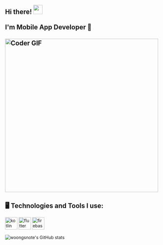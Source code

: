 <h2 align="left">
  <br>Hi there! <img src="https://user-images.githubusercontent.com/42378118/110234147-e3259600-7f4e-11eb-95be-0c4047144dea.gif" width="30"><br>
  <br> I'm Mobile App Developer 📱<br>
  <br>
    <img src="https://media.giphy.com/media/SWoSkN6DxTszqIKEqv/giphy.gif" alt="Coder GIF" width="500">
   <br>
</h2> 


## 🖥️ Technologies and Tools I use:  

<p>
  <img src="https://www.vectorlogo.zone/logos/kotlinlang/kotlinlang-icon.svg" alt="kotlin" width="40" height="40"> 

  <img src="https://www.vectorlogo.zone/logos/flutterio/flutterio-icon.svg" alt="flutter" width="40" height="40" >
 
  <img src="https://www.vectorlogo.zone/logos/firebase/firebase-icon.svg" alt="firebase" width="40" height="40"/>
</p>

![woongsnote's GitHub stats](https://github-readme-stats.vercel.app/api?username=woongsnote&show_icons=true&theme=github_dark)
  
